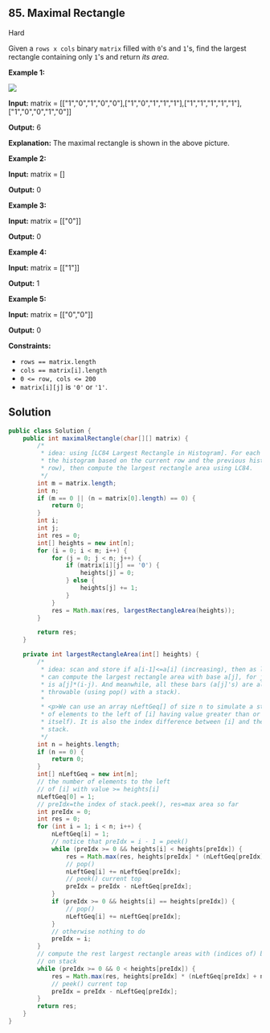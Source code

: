 ## 85\. Maximal Rectangle

Hard

Given a `rows x cols` binary `matrix` filled with `0`'s and `1`'s, find the largest rectangle containing only `1`'s and return _its area_.

**Example 1:**

![](https://assets.leetcode.com/uploads/2020/09/14/maximal.jpg)

**Input:** matrix = [["1","0","1","0","0"],["1","0","1","1","1"],["1","1","1","1","1"],["1","0","0","1","0"]]

**Output:** 6

**Explanation:** The maximal rectangle is shown in the above picture. 

**Example 2:**

**Input:** matrix = []

**Output:** 0 

**Example 3:**

**Input:** matrix = [["0"]]

**Output:** 0 

**Example 4:**

**Input:** matrix = [["1"]]

**Output:** 1 

**Example 5:**

**Input:** matrix = [["0","0"]]

**Output:** 0 

**Constraints:**

*   `rows == matrix.length`
*   `cols == matrix[i].length`
*   `0 <= row, cols <= 200`
*   `matrix[i][j]` is `'0'` or `'1'`.

## Solution

```java
public class Solution {
    public int maximalRectangle(char[][] matrix) {
        /*
         * idea: using [LC84 Largest Rectangle in Histogram]. For each row of the matrix, construct
         * the histogram based on the current row and the previous histogram (up to the previous
         * row), then compute the largest rectangle area using LC84.
         */
        int m = matrix.length;
        int n;
        if (m == 0 || (n = matrix[0].length) == 0) {
            return 0;
        }
        int i;
        int j;
        int res = 0;
        int[] heights = new int[n];
        for (i = 0; i < m; i++) {
            for (j = 0; j < n; j++) {
                if (matrix[i][j] == '0') {
                    heights[j] = 0;
                } else {
                    heights[j] += 1;
                }
            }
            res = Math.max(res, largestRectangleArea(heights));
        }

        return res;
    }

    private int largestRectangleArea(int[] heights) {
        /*
         * idea: scan and store if a[i-1]<=a[i] (increasing), then as long as a[i]<a[i-1], then we
         * can compute the largest rectangle area with base a[j], for j<=i-1, and a[j]>a[i], which
         * is a[j]*(i-j). And meanwhile, all these bars (a[j]'s) are already done, and thus are
         * throwable (using pop() with a stack).
         *
         * <p>We can use an array nLeftGeq[] of size n to simulate a stack. nLeftGeq[i] = the number
         * of elements to the left of [i] having value greater than or equal to a[i] (including a[i]
         * itself). It is also the index difference between [i] and the next index on the top of the
         * stack.
         */
        int n = heights.length;
        if (n == 0) {
            return 0;
        }
        int[] nLeftGeq = new int[n];
        // the number of elements to the left
        // of [i] with value >= heights[i]
        nLeftGeq[0] = 1;
        // preIdx=the index of stack.peek(), res=max area so far
        int preIdx = 0;
        int res = 0;
        for (int i = 1; i < n; i++) {
            nLeftGeq[i] = 1;
            // notice that preIdx = i - 1 = peek()
            while (preIdx >= 0 && heights[i] < heights[preIdx]) {
                res = Math.max(res, heights[preIdx] * (nLeftGeq[preIdx] + i - preIdx - 1));
                // pop()
                nLeftGeq[i] += nLeftGeq[preIdx];
                // peek() current top
                preIdx = preIdx - nLeftGeq[preIdx];
            }
            if (preIdx >= 0 && heights[i] == heights[preIdx]) {
                // pop()
                nLeftGeq[i] += nLeftGeq[preIdx];
            }
            // otherwise nothing to do
            preIdx = i;
        }
        // compute the rest largest rectangle areas with (indices of) bases
        // on stack
        while (preIdx >= 0 && 0 < heights[preIdx]) {
            res = Math.max(res, heights[preIdx] * (nLeftGeq[preIdx] + n - preIdx - 1));
            // peek() current top
            preIdx = preIdx - nLeftGeq[preIdx];
        }
        return res;
    }
}
```